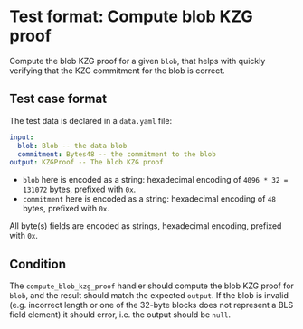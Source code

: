 # Test format: Compute blob KZG proof

Compute the blob KZG proof for a given `blob`, that helps with quickly verifying
that the KZG commitment for the blob is correct.

## Test case format

The test data is declared in a `data.yaml` file:

```yaml
input:
  blob: Blob -- the data blob
  commitment: Bytes48 -- the commitment to the blob
output: KZGProof -- The blob KZG proof
```

- `blob` here is encoded as a string: hexadecimal encoding of
  `4096 * 32 = 131072` bytes, prefixed with `0x`.
- `commitment` here is encoded as a string: hexadecimal encoding of `48` bytes,
  prefixed with `0x`.

All byte(s) fields are encoded as strings, hexadecimal encoding, prefixed with
`0x`.

## Condition

The `compute_blob_kzg_proof` handler should compute the blob KZG proof for
`blob`, and the result should match the expected `output`. If the blob is
invalid (e.g. incorrect length or one of the 32-byte blocks does not represent a
BLS field element) it should error, i.e. the output should be `null`.
